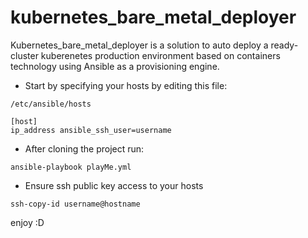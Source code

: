 # kubernetes_bare_metal_deployer
Kubernetes_bare_metal_deployer is a solution to auto deploy a ready-cluster kuberenetes production environment based on containers technology using Ansible as a provisioning engine.<br/>
* Start by specifying your hosts by editing this file:
```
/etc/ansible/hosts
```
```
[host]
ip_address ansible_ssh_user=username
```
* After cloning the project run:
```
ansible-playbook playMe.yml
```
* Ensure ssh public key access to your hosts
```
ssh-copy-id username@hostname
```
enjoy :D
